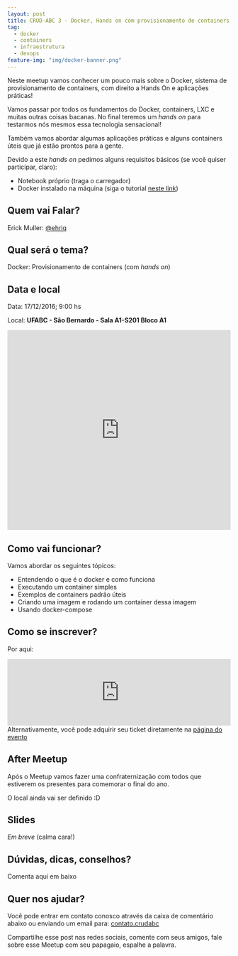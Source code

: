 ```yaml
---
layout: post
title: CRUD-ABC 3 - Docker, Hands on com provisionamento de containers
tag:
  - docker
  - containers
  - infraestrutura
  - devops
feature-img: "img/docker-banner.png"
---
```


Neste meetup vamos conhecer um pouco mais sobre o Docker, sistema de provisionamento de containers, com direito a Hands On e aplicações práticas! <!--more-->

Vamos passar por todos os fundamentos do Docker, containers, LXC e muitas outras coisas bacanas. No final teremos um _hands on_ para testarmos nós mesmos essa tecnologia sensacional!

Também vamos abordar algumas aplicações práticas e alguns containers úteis que já estão prontos para a gente.

Devido a este _hands on_ pedimos alguns requisitos básicos (se você quiser participar, claro):

- Notebook próprio (traga o carregador)
- Docker instalado na máquina (siga o tutorial [neste link](https://www.docker.com/products/docker))

## Quem vai Falar?

Erick Muller: [@ehriq](http://www.tekniq.com.br/)

## Qual será o tema?

Docker: Provisionamento de containers (com _hands on_)

## Data e local

Data:  17/12/2016; 9:00 hs

Local: **UFABC - São Bernardo - Sala A1-S201 Bloco A1**

<iframe src="https://www.google.com/maps/embed?pb=!1m18!1m12!1m3!1d3653.928598496817!2d-46.565310585585976!3d-23.678511284624854!2m3!1f0!2f0!3f0!3m2!1i1024!2i768!4f13.1!3m3!1m2!1s0x94ce43a83e1483a7%3A0xf1a53d9732f7a8c6!2sUFABC+-+Universidade+Federal+do+ABC+-+Campus+S%C3%A3o+Bernardo+do+Campo!5e0!3m2!1spt-BR!2sbr!4v1481019020160" width="100%" height="450" frameborder="0" style="border:0" allowfullscreen></iframe>

## Como vai funcionar?

Vamos abordar os seguintes tópicos:

- Entendendo o que é o docker e como funciona
- Executando um container simples
- Exemplos de containers padrão úteis
- Criando uma imagem e rodando um container dessa imagem
- Usando docker-compose

## Como se inscrever?

Por aqui:

<div><style>.ev-embed{ width:100%;}</style>
        <script src='https://s3.amazonaws.com/embed-evt/iframeResizer.min.js'></script>
        <iframe style="border:none;" class='ev-embed' src='https://www.eventick.com.br/e/docker-provisionamento-de-cont' scrolling='no'></iframe>
        Alternativamente, você pode adquirir seu ticket diretamente na <a href='https://www.eventick.com.br/docker-provisionamento-de-cont' target='_blank'>página do evento</a>
        <script>iFrameResize({checkOrigin: false, heightCalculationMethod: 'documentElementScroll'});</script></div>

## After Meetup

Após o Meetup vamos fazer uma confraternização com todos que estiverem os presentes para comemorar o final do ano. 

O local ainda vai ser definido :D

## Slides

_Em breve_ (calma cara!)

## Dúvidas, dicas, conselhos?

Comenta aqui em baixo

## Quer nos ajudar?

Você pode entrar em contato conosco através da caixa de comentário abaixo ou enviando um email para: [contato.crudabc](mailto:contato.crudabc@gmail.com)

Compartilhe esse post nas redes sociais, comente com seus amigos, fale sobre esse Meetup com seu papagaio, espalhe a palavra.
